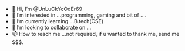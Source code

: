 - 👋 Hi, I’m @UnLuCkYcOdEr69
- 👀 I’m interested in ...programming, gaming and bit of ....
- 🌱 I’m currently learning ...B.tech(CSE)
- 💞️ I’m looking to collaborate on ...
- 📫 How to reach me ...not required, if u wanted to thank me, send me $$$.

<!---
UnLuCkYcOdEr69/UnLuCkYcOdEr69 is a ✨ special ✨ repository because its `README.md` (this file) appears on your GitHub profile.
You can click the Preview link to take a look at your changes.
--->
